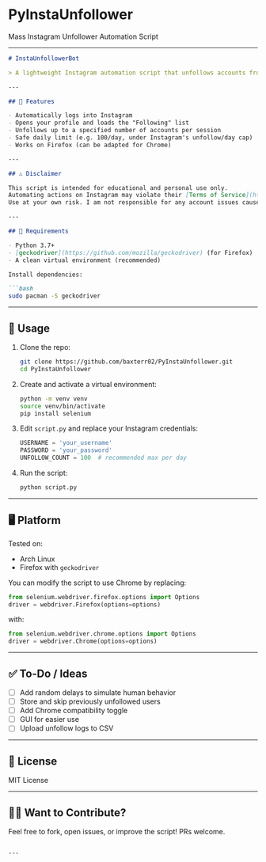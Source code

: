 # PyInstaUnfollower
Mass Instagram Unfollower Automation Script

---

````markdown
# InstaUnfollowerBot

> A lightweight Instagram automation script that unfollows accounts from your following list using Python and Selenium.

---

## 📌 Features

- Automatically logs into Instagram
- Opens your profile and loads the "Following" list
- Unfollows up to a specified number of accounts per session
- Safe daily limit (e.g. 100/day, under Instagram's unfollow/day cap)
- Works on Firefox (can be adapted for Chrome)

---

## ⚠️ Disclaimer

This script is intended for educational and personal use only.  
Automating actions on Instagram may violate their [Terms of Service](https://help.instagram.com/581066165581870).  
Use at your own risk. I am not responsible for any account issues caused by misuse.

---

## 🔧 Requirements

- Python 3.7+
- [geckodriver](https://github.com/mozilla/geckodriver) (for Firefox)
- A clean virtual environment (recommended)

Install dependencies:

```bash
sudo pacman -S geckodriver
````

---

## 🚀 Usage

1. Clone the repo:

   ```bash
   git clone https://github.com/baxterr02/PyInstaUnfollower.git
   cd PyInstaUnfollower
   ```

2. Create and activate a virtual environment:

   ```bash
   python -m venv venv
   source venv/bin/activate
   pip install selenium
   ```

3. Edit `script.py` and replace your Instagram credentials:

   ```python
   USERNAME = 'your_username'
   PASSWORD = 'your_password'
   UNFOLLOW_COUNT = 100  # recommended max per day
   ```

4. Run the script:

   ```bash
   python script.py
   ```

---

## 🖥️ Platform

Tested on:

* Arch Linux
* Firefox with `geckodriver`

You can modify the script to use Chrome by replacing:

```python
from selenium.webdriver.firefox.options import Options
driver = webdriver.Firefox(options=options)
```

with:

```python
from selenium.webdriver.chrome.options import Options
driver = webdriver.Chrome(options=options)
```

---

## ✅ To-Do / Ideas

* [ ] Add random delays to simulate human behavior
* [ ] Store and skip previously unfollowed users
* [ ] Add Chrome compatibility toggle
* [ ] GUI for easier use
* [ ] Upload unfollow logs to CSV

---

## 📂 License

MIT License

---

## 🙋‍♂️ Want to Contribute?

Feel free to fork, open issues, or improve the script! PRs welcome.

```

---



